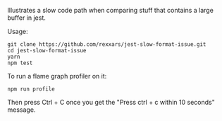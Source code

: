 Illustrates a slow code path when comparing stuff that contains a large buffer in jest.

Usage:

```
git clone https://github.com/rexxars/jest-slow-format-issue.git
cd jest-slow-format-issue
yarn
npm test
```

To run a flame graph profiler on it:

```
npm run profile
```

Then press Ctrl + C once you get the "Press ctrl + c within 10 seconds" message.
